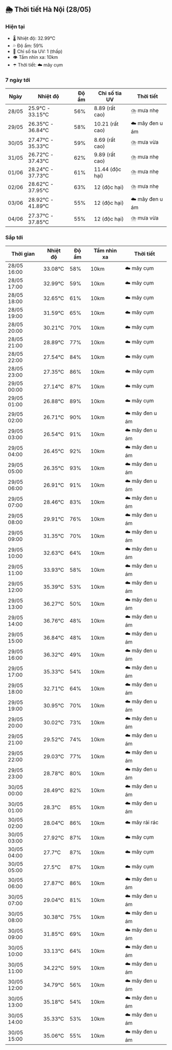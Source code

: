 ## 🌦️ Thời tiết Hà Nội (28/05)

### Hiện tại

- 🌡️ Nhiệt độ: 32.99℃
- 💦 Độ ẩm: 59%
- 🌟 Chỉ số tia UV: 1 (thấp)
- 👁️ Tầm nhìn xa: 10km
- ☂️ Thời tiết: ☁️ mây cụm

### 7 ngày tới

| Ngày | Nhiệt độ | Độ ẩm | Chỉ số tia UV | Thời tiết |
| --- | --- | --- | --- | --- |
| 28/05 | 25.9℃ - 33.15℃ | 56% | 8.89 (rất cao) | ⛈️ mưa nhẹ |
| 29/05 | 26.35℃ - 36.84℃ | 58% | 10.21 (rất cao) | ☁️ mây đen u ám |
| 30/05 | 27.47℃ - 35.33℃ | 59% | 8.69 (rất cao) | ⛈️ mưa vừa |
| 31/05 | 26.72℃ - 37.43℃ | 62% | 9.89 (rất cao) | ⛈️ mưa nhẹ |
| 01/06 | 28.24℃ - 37.73℃ | 61% | 11.44 (độc hại) | ⛈️ mưa nhẹ |
| 02/06 | 28.62℃ - 37.95℃ | 63% | 12 (độc hại) | ⛈️ mưa nhẹ |
| 03/06 | 28.92℃ - 41.89℃ | 55% | 12 (độc hại) | ☁️ mây đen u ám |
| 04/06 | 27.37℃ - 37.85℃ | 55% | 12 (độc hại) | ⛈️ mưa vừa |

### Sắp tới

| Thời gian | Nhiệt độ | Độ ẩm | Tầm nhìn xa | Thời tiết |
| --- | --- | --- | --- | --- |
| 28/05 16:00 | 33.08℃ | 58% | 10km | ☁️ mây cụm |
| 28/05 17:00 | 32.99℃ | 59% | 10km | ☁️ mây cụm |
| 28/05 18:00 | 32.65℃ | 61% | 10km | ☁️ mây cụm |
| 28/05 19:00 | 31.59℃ | 65% | 10km | ☁️ mây cụm |
| 28/05 20:00 | 30.21℃ | 70% | 10km | ☁️ mây cụm |
| 28/05 21:00 | 28.89℃ | 77% | 10km | ☁️ mây cụm |
| 28/05 22:00 | 27.54℃ | 84% | 10km | ☁️ mây cụm |
| 28/05 23:00 | 27.35℃ | 86% | 10km | ☁️ mây cụm |
| 29/05 00:00 | 27.14℃ | 87% | 10km | ☁️ mây cụm |
| 29/05 01:00 | 26.88℃ | 89% | 10km | ☁️ mây cụm |
| 29/05 02:00 | 26.71℃ | 90% | 10km | ☁️ mây đen u ám |
| 29/05 03:00 | 26.54℃ | 91% | 10km | ☁️ mây đen u ám |
| 29/05 04:00 | 26.45℃ | 92% | 10km | ☁️ mây đen u ám |
| 29/05 05:00 | 26.35℃ | 93% | 10km | ☁️ mây đen u ám |
| 29/05 06:00 | 26.91℃ | 91% | 10km | ☁️ mây đen u ám |
| 29/05 07:00 | 28.46℃ | 83% | 10km | ☁️ mây đen u ám |
| 29/05 08:00 | 29.91℃ | 76% | 10km | ☁️ mây đen u ám |
| 29/05 09:00 | 31.35℃ | 70% | 10km | ☁️ mây đen u ám |
| 29/05 10:00 | 32.63℃ | 64% | 10km | ☁️ mây đen u ám |
| 29/05 11:00 | 33.93℃ | 58% | 10km | ☁️ mây đen u ám |
| 29/05 12:00 | 35.39℃ | 53% | 10km | ☁️ mây đen u ám |
| 29/05 13:00 | 36.27℃ | 50% | 10km | ☁️ mây đen u ám |
| 29/05 14:00 | 36.76℃ | 48% | 10km | ☁️ mây đen u ám |
| 29/05 15:00 | 36.84℃ | 48% | 10km | ☁️ mây đen u ám |
| 29/05 16:00 | 36.32℃ | 49% | 10km | ☁️ mây đen u ám |
| 29/05 17:00 | 35.33℃ | 54% | 10km | ☁️ mây đen u ám |
| 29/05 18:00 | 32.71℃ | 64% | 10km | ☁️ mây đen u ám |
| 29/05 19:00 | 30.95℃ | 70% | 10km | ☁️ mây đen u ám |
| 29/05 20:00 | 30.02℃ | 73% | 10km | ☁️ mây đen u ám |
| 29/05 21:00 | 29.52℃ | 74% | 10km | ☁️ mây đen u ám |
| 29/05 22:00 | 29.03℃ | 77% | 10km | ☁️ mây đen u ám |
| 29/05 23:00 | 28.78℃ | 80% | 10km | ☁️ mây đen u ám |
| 30/05 00:00 | 28.49℃ | 82% | 10km | ☁️ mây đen u ám |
| 30/05 01:00 | 28.3℃ | 85% | 10km | ☁️ mây đen u ám |
| 30/05 02:00 | 28.04℃ | 86% | 10km | ☁️ mây rải rác |
| 30/05 03:00 | 27.92℃ | 87% | 10km | ☁️ mây cụm |
| 30/05 04:00 | 27.7℃ | 87% | 10km | ☁️ mây cụm |
| 30/05 05:00 | 27.5℃ | 87% | 10km | ☁️ mây cụm |
| 30/05 06:00 | 27.87℃ | 86% | 10km | ☁️ mây đen u ám |
| 30/05 07:00 | 29.04℃ | 81% | 10km | ☁️ mây đen u ám |
| 30/05 08:00 | 30.38℃ | 75% | 10km | ☁️ mây đen u ám |
| 30/05 09:00 | 31.85℃ | 69% | 10km | ☁️ mây đen u ám |
| 30/05 10:00 | 33.13℃ | 64% | 10km | ☁️ mây đen u ám |
| 30/05 11:00 | 34.22℃ | 59% | 10km | ☁️ mây đen u ám |
| 30/05 12:00 | 34.79℃ | 56% | 10km | ☁️ mây đen u ám |
| 30/05 13:00 | 35.18℃ | 54% | 10km | ☁️ mây đen u ám |
| 30/05 14:00 | 35.33℃ | 53% | 10km | ☁️ mây đen u ám |
| 30/05 15:00 | 35.06℃ | 55% | 10km | ☁️ mây đen u ám |
